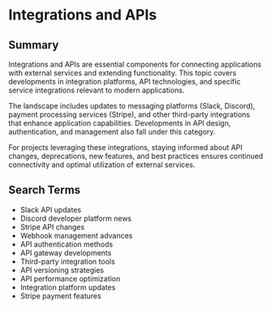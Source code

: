 # Integrations and APIs

## Summary

Integrations and APIs are essential components for connecting applications with external services and extending functionality. This topic covers developments in integration platforms, API technologies, and specific service integrations relevant to modern applications.

The landscape includes updates to messaging platforms (Slack, Discord), payment processing services (Stripe), and other third-party integrations that enhance application capabilities. Developments in API design, authentication, and management also fall under this category.

For projects leveraging these integrations, staying informed about API changes, deprecations, new features, and best practices ensures continued connectivity and optimal utilization of external services.

## Search Terms

- Slack API updates
- Discord developer platform news
- Stripe API changes
- Webhook management advances
- API authentication methods
- API gateway developments
- Third-party integration tools
- API versioning strategies
- API performance optimization
- Integration platform updates
- Stripe payment features